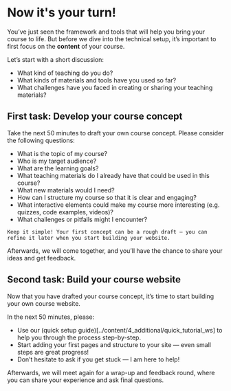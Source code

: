 # Now it's your turn!

You’ve just seen the framework and tools that will help you bring your course to life. But before we dive into the technical setup, it’s important to first focus on the **content** of your course.

Let’s start with a short discussion:

- What kind of teaching do you do?
- What kinds of materials and tools have you used so far?
- What challenges have you faced in creating or sharing your teaching materials?

## First task: Develop your course concept
Take the next 50 minutes to draft your own course concept. Please consider the following questions:

- What is the topic of my course?
- Who is my target audience?
- What are the learning goals?
- What teaching materials do I already have that could be used in this course?
- What new materials would I need?
- How can I structure my course so that it is clear and engaging?
- What interactive elements could make my course more interesting (e.g. quizzes, code examples, videos)?
- What challenges or pitfalls might I encounter?

```{tip}
Keep it simple! Your first concept can be a rough draft — you can refine it later when you start building your website.
```

Afterwards, we will come together, and you’ll have the chance to share your ideas and get feedback.


## Second task: Build your course website

Now that you have drafted your course concept, it’s time to start building your own course website.

In the next 50 minutes, please:

- Use our (quick setup guide)[../content/4_additional/quick_tutorial_ws] to help you through the process step-by-step.
- Start adding your first pages and structure to your site — even small steps are great progress!
- Don’t hesitate to ask if you get stuck — I am here to help!

Afterwards, we will meet again for a wrap-up and feedback round, where you can share your experience and ask final questions.
